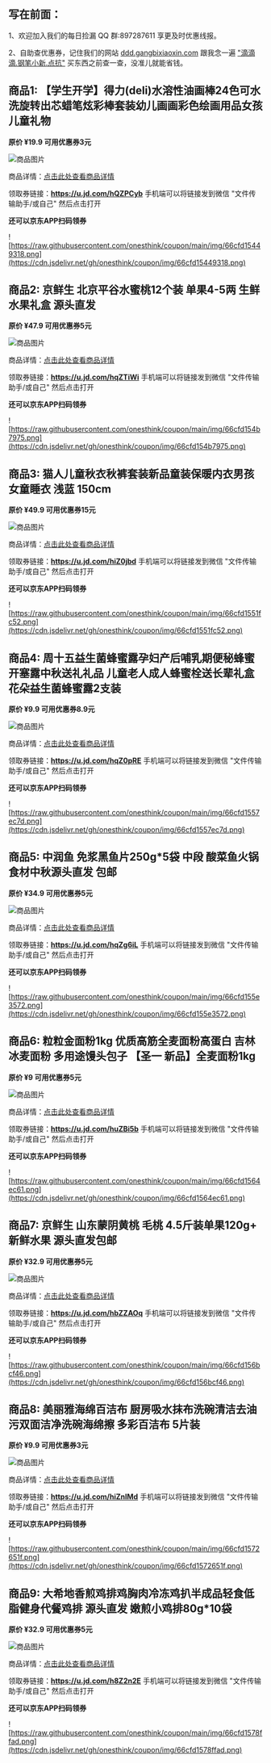 ## 写在前面：

1、欢迎加入我们的每日捡漏 QQ 群:897287611 享更及时优惠线报。

2、自助查优惠券，记住我们的网站 [ddd.gangbixiaoxin.com](https://ddd.gangbixiaoxin.com) 跟我念一遍 ["滴滴滴.钢笔小新.点抗"](https://ddd.gangbixiaoxin.com) 买东西之前查一查，没准儿就能省钱。

## 商品1: 【学生开学】得力(deli)水溶性油画棒24色可水洗旋转出芯蜡笔炫彩棒套装幼儿画画彩色绘画用品女孩儿童礼物

**原价 ¥19.9 可用优惠券3元**

![商品图片](http://img14.360buyimg.com/n1/jfs/t1/243675/14/17237/168402/66cbeb8dFfb625189/6385d800c441126b.jpg)

商品详情：[点击此处查看商品详情](https://union-click.jd.com/jdc?e=1003156031&amp;p=JF8BAbgJK1olXwICVl9VD08eAl8IGloUXQUFXVpfCEgnRzBQRQQlBENHFRxWFlVMWzBeTA9KQl1XSwwDVFVPRjtUBAJQAVsMFgQZBC4VU2xRaCleHE5FUhsJW0hWZDFWGwRXFmgAVD5aCgNuUSdbTwdPC3VpKx5KSEdjeh9tbCh2H3EAAjgqQShVexpvbTlMOQR1HFYrahJrRxt9Yzx3FGJJIwZUWy9ja21_eVNsP199FSo_YzJsYAxWbzJDPnJbJwAqfDxKVhZJWjtNCG12CT4YcDJjZhtRcARhX35gIC0iX3tKQhcJTBxKHmZgNh0pWhlEdhtUUwdDUQoyVW5eCUsQCmkPHVIQbTYCVG4fZp-YpbuzsYyy69K20ofrk5K2l7iuvYKs3NKJ8m5cOEsRAGoBE18VXw8GVFptCEMQM7ilo46f7NOK7YrDgJyupLqBp4-L1TYyZF1tCEoWAW8MHFoXXTYyVF1tC3tJbW5bHVgXXgMAOgJcXBcXACtJdVMSWgUAXV1ZOEkWAm0KK2slOARSVwcuegBWSygOXg9GXkdlCgBdVwlcbW0Ie1wXFX9QHA0JVBFBcAR3W2sVbQ)

领取券链接：**https://u.jd.com/hQZPCyb** 手机端可以将链接发到微信 "文件传输助手/或自己" 然后点击打开

**还可以京东APP扫码领券**

![https://raw.githubusercontent.com/onesthink/coupon/main/img/66cfd15449318.png](https://cdn.jsdelivr.net/gh/onesthink/coupon/img/66cfd15449318.png)

## 商品2: 京鲜生 北京平谷水蜜桃12个装 单果4-5两 生鲜水果礼盒 源头直发

**原价 ¥47.9 可用优惠券5元**

![商品图片](http://img14.360buyimg.com/n1/jfs/t1/4856/10/21649/106313/66a30892F60535057/00daead7e2a0707b.jpg)

商品详情：[点击此处查看商品详情](https://union-click.jd.com/jdc?e=1003156031&amp;p=JF8BAZkJK1olXDYEXV5UAUkRMytXQwVKbV9HER8fA1UJWDdXTQxBAhlZAUEPVhcJWypcR0RMGFpfWhwHTEdXYzZxfid8AVhWNzgubSl0Rhp9QwFtPm1sUx4bASt3QiZ8GjJTHUFyKzddHwsbdDBeeSJmXUN1Dik7fEpSQA1xRid1B0NCMDwqaytNQixtYiBpPgZ1CjwkezdgdypKbzJHDXJKNxkqCjt-dxxjXC98KV5qCzoubklwfg0Ia15xOXJgIz0uSTxIUQhxeCxKJXYWVitJCj4nQWpsZz5tA3ZgEighW0teWTQOQwZPGwoOZF9tC0oXBGYOHF0cWDYyVF5tXiUXAm4JHlwcXgEHZF9tCE0UBmYAH18RVQYCVW5dAEwn1MKwztGkiI67gMDV3_Kw1ua0z8WdbTYyV25dCUoVA2sPGlkVbTYCV25eOBV5AjwAG1gRCgZsCF8JVBsVViZmE1wRVAYAVV5tCkoWAW04K2tVPV97MSI0VBVDYAl7fjl2GHN3DAQlayB5BC9OEjt1HE92VTcbSAxnfAYIK1sl)

领取券链接：**https://u.jd.com/hqZTiWi** 手机端可以将链接发到微信 "文件传输助手/或自己" 然后点击打开

**还可以京东APP扫码领券**

![https://raw.githubusercontent.com/onesthink/coupon/main/img/66cfd154b7975.png](https://cdn.jsdelivr.net/gh/onesthink/coupon/img/66cfd154b7975.png)

## 商品3: 猫人儿童秋衣秋裤套装新品童装保暖内衣男孩女童睡衣 浅蓝 150cm

**原价 ¥49.9 可用优惠券15元**

![商品图片](http://img14.360buyimg.com/n1/jfs/t1/134369/33/44089/220280/66c69651F6cca8898/7c0af92f781e9695.jpg)

商品详情：[点击此处查看商品详情](https://union-click.jd.com/jdc?e=1003156031&amp;p=JF8BAdkJK1olXwICXFdbCUMUAl8IGloWXQUAUFZfDk4SA19MRANLAjZbERscSkAJHTRQRA1CCVkdDwtCWhVLHTdNTwcKBENeCVAfUg8bSidfYFsRVEV0CgE7SCpydw1zZSFLVVoLOlxaDQ5fUGd-WSh9W3FVDDoHX1xXDxtxaz5iBGVAIAE5WDxeeC9_ci9NOWV-Ej4VUih1ShtObABlPmFbIBcqQEpyYW5aWzh3AH9gHV8bfwNoehhrcAxhJG5iIxcISzxIZw1zfCcTOE5hIjkCViNFZRNtezhuGGUAMA4pQRkRdw18cixMGw50LT47aD9oXRgKeCJ1B3oHNAEhaihfYCh8cg11KWVlEyo0UilsY3sKbk8XKDYBAysdQTsQQA9YSy9XB15yJ1ofCwB3D2M4GmsWXAYFXVhaDkISM18IG2tUMwAAUF1VCXsWM28OGF4cVQIGU11cCE0nA2cPK4y45dOI5YvVsZ-Ji7ixvI6c4dKc3G5tOEgnA24JGVsRWgcAVG5tCEgnAF9WdVpGWgMLVF1fZhcWVzNYHwdLMw4GXVtaCU8TM20JGlkXbTYyHRYKc0sTCix-RQRzHWdnIDwmdjFJCzMBdVkSWENKB1YrSjh_BRhfQz9PCjYCZA)

领取券链接：**https://u.jd.com/hiZ0jbd** 手机端可以将链接发到微信 "文件传输助手/或自己" 然后点击打开

**还可以京东APP扫码领券**

![https://raw.githubusercontent.com/onesthink/coupon/main/img/66cfd1551fc52.png](https://cdn.jsdelivr.net/gh/onesthink/coupon/img/66cfd1551fc52.png)

## 商品4: 周十五益生菌蜂蜜露孕妇产后哺乳期便秘蜂蜜开塞露中秋送礼礼品 儿童老人成人蜂蜜栓送长辈礼盒 花朵益生菌蜂蜜露2支装

**原价 ¥9.9 可用优惠券8.9元**

![商品图片](http://img14.360buyimg.com/n1/jfs/t1/165842/5/45902/69045/667a8319F0691f29b/0199281278101658.jpg)

商品详情：[点击此处查看商品详情](https://union-click.jd.com/jdc?e=1003156031&amp;p=JF8BAa8JK1olXgcCUFZaCEIWAV8IGloQXgIEUVpZCk8TBl9MRANLAjZbERscSkAJHTRQRA1CCVkdDwtCWhVLHTdNTwcKBENeCVAfUg8beRxcUhhhC2ADE1sZYzBuQBpdTB5MAwYCOlwndQpkYglxTgVGFXEFIjkuClxXDxtxaz5hLlNBIwE9bj90aCx_YjtNOWVmEj4vUix1Ah9ObABmKmFbNBc9UEthYW58WyxdAHZgHSobaAN3YBtBaAxhJG5iIxc2SjxIYwhzfSdrCl1cMilceF8UdApQXQNiPmFcIic5aj9OcC98Gi8BX3MyNxYgUQJBQR1oEkF8Wm9kNzYtTwJXRWMEK1olXgcCU1dbD00eBl84G1slHGgCVV9UDEwRAV8JK1sTXgMLXFpZD0kQAGk4G1MSbdGv7IvXuZ6furuWk4ys-tOL6IrDgHsnM2w4G1oUXwYGU19fCHsnA2w4GGtLMwdRUlxcWxwVbTMJTwdFWkEAOlZZDk4fBmoIK1kUXAQAZG5tcjhDSix8TT0UGgNGPyUkSz5CVCpRRVsVMwR4KR8uaS1uVjFbUywSK2FxVm5dOA)

领取券链接：**https://u.jd.com/hqZ0pRE** 手机端可以将链接发到微信 "文件传输助手/或自己" 然后点击打开

**还可以京东APP扫码领券**

![https://raw.githubusercontent.com/onesthink/coupon/main/img/66cfd1557ec7d.png](https://cdn.jsdelivr.net/gh/onesthink/coupon/img/66cfd1557ec7d.png)

## 商品5: 中润鱼 免浆黑鱼片250g*5袋 中段 酸菜鱼火锅食材中秋源头直发 包邮

**原价 ¥34.9 可用优惠券5元**

![商品图片](http://img14.360buyimg.com/n1/jfs/t1/44785/39/25295/165983/66c2d549Fe3097a73/6f4eccf285bb2ef5.jpg)

商品详情：[点击此处查看商品详情](https://union-click.jd.com/jdc?e=1003156031&amp;p=JF8BAacJK1olXwICXF1bDUgWA18IGloVXA8KVFhYCkonRzBQRQQlBENHFRxWFlVMWzBeTA9KQl1XSwwDVFVPRjtUBAJQAVsMFgQZBDNTfhthcidgWE9QIzg6VUxfcWgMfS0SA2gAUV8CTDdEUxJtXTtnGlhEB1lKSEdjeh9tbDhyAXB7IDopeyBTexpsfzlMLQR0JlYqahJjRw99YCx3FHZJIBZVeC9kf218eVJwP19XECkCUi9sYAxWbzJ1NHFLNxopfDxKVhZWQSxnBHpmMCIZcDJjYRtrYBpiAm5SIC0UX3sTQid4G1JAGmNUJl8JQCliBBoOSDJlUQoyVW5eCUsQCmkPHVIQbTYCVG4fZhdFQS5SQBlMFU8yVW5dDkgSCmcMH1wQVQUCZF5VD3vArtfdkerA1b_WytaKsezCitPchdMlbTYBZF5cCUkXB2gJGVslbQYBZF1tViUWUGkKGghBDmheVQoBWE1QWwEAH10QXA4KU25fCUoVAV84KyNRIHJrPSIoDQJFdAlvRlxdLwEGMihaViUVBm5XXydGDXtnEj4vTxVRUGg4G2s)

领取券链接：**https://u.jd.com/hqZg6iL** 手机端可以将链接发到微信 "文件传输助手/或自己" 然后点击打开

**还可以京东APP扫码领券**

![https://raw.githubusercontent.com/onesthink/coupon/main/img/66cfd155e3572.png](https://cdn.jsdelivr.net/gh/onesthink/coupon/img/66cfd155e3572.png)

## 商品6: 粒粒金面粉1kg 优质高筋全麦面粉高蛋白 吉林冰麦面粉 多用途馒头包子 【圣一 新品】全麦面粉1kg

**原价 ¥9 可用优惠券5元**

![商品图片](http://img14.360buyimg.com/n1/jfs/t1/3631/40/23113/174504/66c85642Ff42d1048/eb01678a789123ea.png)

商品详情：[点击此处查看商品详情](https://union-click.jd.com/jdc?e=1003156031&amp;p=JF8BAd0JK1olXwICXFlZCUwUA18IGlsUXQMKVlhVAUMVC19MRANLAjZbERscSkAJHTRQRA1CCVkdDwtCWhVLHTdNTwcKBENeCVAfUg8bSztoGjBUJlB4EF41Tk0QcSlRGgd8O3ZKOlwLUTVDYhcBXAFlOVB6FSsCdlxXDxtxazliLmVCIichbDJ0AzB8RAFNOWVQEigvUi11Ag9ObxBmK2FYBhc-akpxYSZwWzhdB29gHTYbfxN_ag9rTgxhJG5iIwddSjx-ew1zfCcTOE5hIjkCViNFZRB6Yih2AWUAIyk-azBVYG1gciJmJQNiJjY_cThwXxl6fCxhBGYWVyk9VzdxYCdrXC9sNWF2JyUafDJrYxRoD1lgSQR3ZBscSAsJWG18ewl3W0RkNQkrcBFUaykEF2sUbQUDVFlUDkwRCmo4K1sVbUdsVFtaDUgRCmY4GmsVWwUHXVZZDEwQAW8MK1sdWjbV-eaIgvrCi9bchdPC5KHX3eKJlsMnM18LK1sUXAQCUFlcCksnM28LK1glA2gDB1heCkxAVwFUGg9JDQ9LHDBVD0wTBWgAHWsXXAcAVm5tOANDY25jWiBDJ0ICPBhbDzlRWm5Ucj1lFWgAAgcjXCpvCihSaz9DJUd3CyBtCHs)

领取券链接：**https://u.jd.com/huZBi5b** 手机端可以将链接发到微信 "文件传输助手/或自己" 然后点击打开

**还可以京东APP扫码领券**

![https://raw.githubusercontent.com/onesthink/coupon/main/img/66cfd1564ec61.png](https://cdn.jsdelivr.net/gh/onesthink/coupon/img/66cfd1564ec61.png)

## 商品7: 京鲜生 山东蒙阴黄桃 毛桃 4.5斤装单果120g+ 新鲜水果 源头直发包邮

**原价 ¥32.9 可用优惠券5元**

![商品图片](http://img14.360buyimg.com/n1/jfs/t1/211273/19/41854/114125/664ebbc4Fe6e4a974/29b5f292419a4dd3.jpg)

商品详情：[点击此处查看商品详情](https://union-click.jd.com/jdc?e=1003156031&amp;p=JF8BAZ4JK1olXDYCVV9cD0oXC2wPElMlGVlaCgFtUQ5SQi0DBUVOBVlUAwoCFxBCHD1WR0VNGFJeSwcYVBYZQTVMFyJICmFWKS4OXABzahFTT1t0GXNyBFkceCUVah1ARjtBB3pFCCgcSAhXSwcfW1dhJHZnIy0iTD9uWQx8QltKJXNmMDwEeElhcWd_eQJhGWZ3Lyk_QTtcdycAaz9mIQR2Nlc4ahJCRxhXQT9uPmVcIDc9YTxeYCt8byxICH9cDikvUTdzZxNMYyJhP3JhLx8qVyNHdxxBTGsTPU9SLVgbbClzeQoJfVtHFGBGXAg9BEcnAl8LGlsSVAAFUldYOHsXA19edVsUXAcHU1deD04nAl8IHVgQVA4GUFlbD0MfM28AHGvC8L7X3u-IgPLDneffovzA1LrWytZtOHsUM28JGlkVWQEDVl5tOEsUM2w4RTUUDg4CVl1YCSVLAjtUSwsUC2gKU1pVC08SB18KGloXXzYyZCcAXyxDfh9bTxBxNHhZAF48TD5nU2hJazUXNHRKCT4JUjdQXxlJWxhVFW4yVG4)

领取券链接：**https://u.jd.com/hbZZAOq** 手机端可以将链接发到微信 "文件传输助手/或自己" 然后点击打开

**还可以京东APP扫码领券**

![https://raw.githubusercontent.com/onesthink/coupon/main/img/66cfd156bcf46.png](https://cdn.jsdelivr.net/gh/onesthink/coupon/img/66cfd156bcf46.png)

## 商品8: 美丽雅海绵百洁布 厨房吸水抹布洗碗清洁去油污双面洁净洗碗海绵擦 多彩百洁布 5片装

**原价 ¥9.9 可用优惠券3元**

![商品图片](http://img14.360buyimg.com/n1/jfs/t1/137547/34/44247/136633/66cf6103F511c433b/c5f3678c27a25eac.jpg)

商品详情：[点击此处查看商品详情](https://union-click.jd.com/jdc?e=1003156031&amp;p=JF8BAdkJK1olXwICXF1fD00VBl8IGlsUXQQDXVhdCU8fA19MRANLAjZbERscSkAJHTRQRA1CCVkdDwtCWhVLHTdNTwcKBENeCVAfUg8bdgtWYh1WBFMKUB8YDUMXUG9ueg0dH10FOlwud0pzdwoOEl1RK39FVyFVQVxXDxtxazliLmVHIDcLbDx0ZCx-Yi9NOWVQEio_Uix1SgtObxBlDmFbLBc-QEpHYSYJWztdB2JgHV8bfyl3ZA9rcAxhJG5iIz0mSz1-ZzxzfCcTOE5hIjkCViNFZRNsbAJ2GWVwMycqezRSdQZocjhcOlh0Jjo7axF3BhhXczt2OXYFNFwlWDxlYCh8YjNzJHUCCipfWitsY3sKbk8XKDZDXA0VURVIeg9ufRJQHxgHDygjWh5BD2M4GmsWXAYFXVhaDkISM18IG2tUMwAFV1lfD3sWM28OGF4cVQIGU1ZYAU0nA2cPK4y45dOI5YvVsZ-Ji7ixvI6c4dKc3G5tOEgnA24JGVsRWgcAVG5tCEgnAF9WdVpGWwUAUF9eZhcWVzNYSA8cMw4FU1pUCE4XM20JGlkXbTYyIToDcQ1UWjoAHxpQWA4CB147aR0fQTQPdVlmIgdmIDtbAU1TdRZPGCQdFDYCZA)

领取券链接：**https://u.jd.com/hiZnlMd** 手机端可以将链接发到微信 "文件传输助手/或自己" 然后点击打开

**还可以京东APP扫码领券**

![https://raw.githubusercontent.com/onesthink/coupon/main/img/66cfd1572651f.png](https://cdn.jsdelivr.net/gh/onesthink/coupon/img/66cfd1572651f.png)

## 商品9: 大希地香煎鸡排鸡胸肉冷冻鸡扒半成品轻食低脂健身代餐鸡排 源头直发 嫩煎小鸡排80g*10袋

**原价 ¥32.9 可用优惠券5元**

![商品图片](http://img14.360buyimg.com/n1/jfs/t1/240948/29/13891/203136/66c7f8f3F67cd63ed/06cb9e76b0178c65.jpg)

商品详情：[点击此处查看商品详情](https://union-click.jd.com/jdc?e=1003156031&amp;p=JF8BAaoJK1olXwICXFpVC08QAl8IGloSWgQLU1dYDUsSBl9MRANLAjZbERscSkAJHTRQRA1CCVkdDwtCWhVLHTdNTwcKBENeCVAfUg8bazZLEjJGCENFMz8WcwJ8CwhOHTxJVEJBOlxVCBxOZQp4EzIVJFBHNiwIVVxXDxtxaz5hBHlHIjc1Wz9kdCh_cjtNOWV6EikvUht1AhNObD5mL2FYKBcqekp0YW5gWyxdB2NgHTobfElnZxZrYAxhJG5nIC0qTT9ucw1zfSdrCl1cMjspVgh0SB9QbDh2HnFdBjopUQJXdRt8D1lgbWQGUQ5VQDJvZjALUwhRNkdVFToVfysbD18JK1gUXQELUllbAU4nM28IKxp7WgUDVV9tCXsXBWwNElMRWQACVl5dOEsfBF_ftuPA17fX3OeJlsPAusjdkufBw44yZG5eOEsWAm0IH1wUXwYyZF5eOEgnXQEJSFwQVQcLBjABCR9LUz1LUDUdWQAEU1ZUAHsVAm4KGWslbW5bF1c0Wx5SRAhpUCBcNg5lElg6VEJTQAEKE1tCBGBnJFY0CDJBRg16TgYlXTY)

领取券链接：**https://u.jd.com/h8Z2n2E** 手机端可以将链接发到微信 "文件传输助手/或自己" 然后点击打开

**还可以京东APP扫码领券**

![https://raw.githubusercontent.com/onesthink/coupon/main/img/66cfd1578ffad.png](https://cdn.jsdelivr.net/gh/onesthink/coupon/img/66cfd1578ffad.png)

